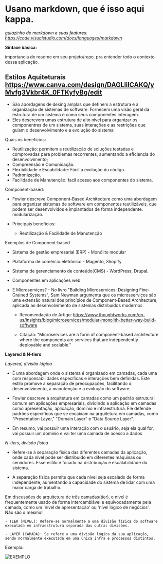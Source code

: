 # Usano markdown, que é isso aqui kappa.

*guiazinho do markdown e suas features: https://code.visualstudio.com/docs/languages/markdown*

**Sintaxe básica:**



importancia do readme em seu projeto/repo, pra entender todo o contexto dessa aplicação.

## Estilos Aquiteturais https://www.canva.com/design/DAGLliICAKQ/yMvfg3Vkbr4K_0FTKyfyBg/edit

- São abordagens de desing amplas que definem a estrutura e a organização de sistemas de software. Fornecem uma visão geral da estrutura de um sistema e como seus componentes interagem.
- Eles descrevem umas estrutura de alto nível para organizar os componentres de um sistema, suas interações e as restrições que guiam o desenvolvimento e a evolução do sistema 


Quais os benefícios:

- Reutilização: permitem a reutilização de soluções testadas e comprovadas para problemas recorrentes, aumentando a eficiencia do desenvolvimento;
- Compreensão e Comunicação.
- Flexibilidade e Escabilidade: Fácil a evolução do código.
- Padronização.
- Facilidade de Manutenção: facil acesso aos componentes do sistema.

Component-based:
 - Fowler descreve Component-Based Architecture como uma abordagem para
organizar sistemas de software em componentes reutilizáveis, que podem ser
desenvolvidos e implantados de forma independente. modularização.

- Principais beneficios: 
    - Reutilização & Facilidade de Manutenção

Exemplos de Component-based

- Sistema de gestão empresarial (ERP) - Monólito modular
- Plataforma de comércio eletrônico - Magento, Shopify.
- Sistema de gerenciamento de conteúdo(CMS) - WordPress, Drupal.
- Componentes em aplicações web
- E Microserviços? 
      - No livro "Building Microservices: Designing Fine-Grained Systems", Sam
Newman argumenta que os microsserviços são uma extensão natural dos
princípios de Component-Based Architecture, aplicada ao
desenvolvimento de sistemas distribuídos modernos.

    - Recomendação de Artigo: https://www.thoughtworks.com/en-us/insights/blog/microservices/modular-monolith-better-way-build-software

    - Citação: "Microservices are a form of component-based architecture
where the components are services that are independently deployable
and scalable."

**Layered & N-tiers**

*Layered, divisão lógica*

- É uma abordagem onde o sistema é organizado em camadas, cada uma com
responsabilidades específicas e interações bem definidas. Este estilo promove a separação
de preocupações, facilitando o desenvolvimento, a manutenção e a evolução do software.

- Fowler descreve a arquitetura em camadas como um padrão
estrutural comum em aplicações empresariais, dividindo a
aplicação em camadas como apresentação, aplicação, domínio
e infraestrutura. Ele defende padrões específicos que se encaixam
na arquitetura em camadas, como "Presentation Layer," "Domain
Layer" e "Data Source Layer".

- Em resumo, vai possuir uma interação com o usuário, seja ela
qual for, vai possuir um domínio e vai ter uma camada de acesso
a dados. 

*N-tiers, divisão física*

- Refere-se à separação física das diferentes camadas da aplicação, onde cada
nível pode ser distribuído em diferentes máquinas ou servidores. Esse estilo é
focado na distribuição e escalabilidade do sistema.

- A separação física permite que cada
nível seja escalado de forma
independente, aumentando a
capacidade do sistema de lidar com
uma maior carga de trabalho.

Em discussões de arquitetura de três camadas(tier), o nível é frequentemente usado de forma intercambiável e equivocadamente pela camada, como um 'nível de apresentação' ou 'nível lógico de negócios'. Não são o mesmo!

    - TIER (NÍVEL): Refere-se normalmente a uma divisão física do software executada em infraestrutura separada das outras divisões.
    
    - LAYER (CAMADA): Se refere a uma divisão lógica da sua aplicação, sendo normalmente executada em uma única infra e processos distintos. 

Exemplo:

![EXEMPLO](https://media.canva.com/v2/image-resize/format:JPG/height:473/quality:92/uri:s3%3A%2F%2Fmedia-private.canva.com%2FhB8TM%2FMAGLnahB8TM%2F1%2Fp.jpg/watermark:F/width:625?csig=AAAAAAAAAAAAAAAAAAAAAGHSX1nBt2WlSP3P2nPpdR37nBp_ULuX2_uNvlruJZq2&exp=1722912379&osig=AAAAAAAAAAAAAAAAAAAAABuxvVIUcMPzZeMEGHR5jgJ4c2tj0sy5mcB9u4xdOSKS&signer=media-rpc&x-canva-quality=screen)






